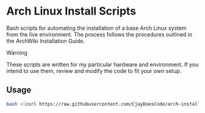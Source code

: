 # Arch Linux Install Scripts

Bash scripts for automating the installation of a base Arch Linux system from the live environment. The process follows the procedures outlined in the ArchWiki Installation Guide.

> [!WARNING]
> These scripts are written for my particular hardware and environment. If you intend to use them, review and modify the code to fit your own setup.

## Usage

```bash
bash <(curl https://raw.githubusercontent.com/CjayDoesCode/arch-install-scripts/main/install.sh)
```
